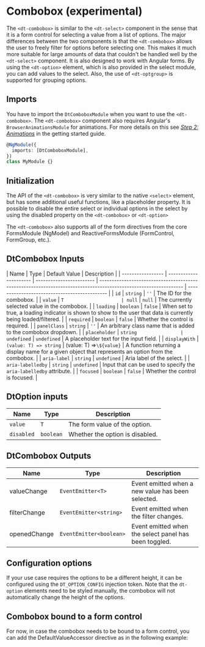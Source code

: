 # Combobox (experimental)

The `<dt-combobox>` is similar to the `<dt-select>` component in the sense that
it is a form control for selecting a value from a list of options. The major
differences between the two components is that the `<dt-combobox>` allows the
user to freely filter for options before selecting one. This makes it much more
suitable for large amounts of data that couldn't be handled well by the
`<dt-select>` component. It is also designed to work with Angular forms. By
using the `<dt-option>` element, which is also provided in the select module,
you can add values to the select. Also, the use of `<dt-optgroup>` is supported
for grouping options.

<ba-live-example name="DtExampleComboboxSimple"></ba-live-example>

## Imports

You have to import the `DtComboboxModule` when you want to use the
`<dt-combobox>`. The `<dt-combobox>` component also requires Angular's
`BrowserAnimationsModule` for animations. For more details on this see
[_Step 2: Animations_](/components/get-started/#step-2-animations) in the
getting started guide.

```typescript
@NgModule({
  imports: [DtComboboxModule],
})
class MyModule {}
```

## Initialization

The API of the `<dt-combobox>` is very similar to the native `<select>` element,
but has some additional useful functions, like a placeholder property. It is
possible to disable the entire select or individual options in the select by
using the disabled property on the `<dt-combobox>` or `<dt-option>`

The `<dt-combobox>` also supports all of the form directives from the core
FormsModule (NgModel) and ReactiveFormsModule (FormControl, FormGroup, etc.).

## DtCombobox Inputs

| Name              | Type                   | Default Value            | Description                                                                                                      |
| ----------------- | ---------------------- | ------------------------ | ---------------------------------------------------------------------------------------------------------------- | --------------------------------------------- |
| `id`              | `string`               | `''`                     | The ID for the combobox.                                                                                         |
| `value`           | `T                     | null`                    | `null`                                                                                                           | The currently selected value in the combobox. |
| `loading`         | `boolean`              | `false`                  | When set to true, a loading indicator is shown to show to the user that data is currently being loaded/filtered. |
| `required`        | `boolean`              | `false`                  | Whether the control is required.                                                                                 |
| `panelClass`      | `string`               | `''`                     | An arbitrary class name that is added to the combobox dropdown.                                                  |
| `placeholder`     | `string                | undefined`               | `undefined`                                                                                                      | A placeholder text for the input field.       |
| `displayWith`     | `(value: T) => string` | (value: T) =>`\${value}` | A function returning a display name for a given object that represents an option from the combobox.              |
| `aria-label`      | `string`               | `undefined`              | Aria label of the select.                                                                                        |
| `aria-labelledby` | `string`               | `undefined`              | Input that can be used to specify the `aria-labelledby` attribute.                                               |
| `focused`         | `boolean`              | `false`                  | Whether the control is focused.                                                                                  |

## DtOption inputs

| Name       | Type      | Description                     |
| ---------- | --------- | ------------------------------- |
| `value`    | `T`       | The form value of the option.   |
| `disabled` | `boolean` | Whether the option is disabled. |

<ba-live-example name="DtExampleComboboxSimple"></ba-live-example>

## DtCombobox Outputs

| Name         | Type                    | Description                                           |
| ------------ | ----------------------- | ----------------------------------------------------- |
| valueChange  | `EventEmitter<T>`       | Event emitted when a new value has been selected.     |
| filterChange | `EventEmitter<string>`  | Event emitted when the filter changes.                |
| openedChange | `EventEmitter<boolean>` | Event emitted when the select panel has been toggled. |

## Configuration options

If your use case requires the options to be a different height, it can be
configured using the `DT_OPTION_CONFIG` injection token. Note that the
`dt-option` elements need to be styled manually, the combobox will not
automatically change the height of the options.

<ba-live-example name="DtExampleComboboxCustomOptionHeight"></ba-live-example>

## Combobox bound to a form control

For now, in case the combobox needs to be bound to a form control, you can add
the DefaultValueAccessor directive as in the following example:

<ba-live-example name="DtExampleComboboxFormControl"></ba-live-example>
